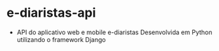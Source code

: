 # e-diaristas-api

- API do aplicativo web e mobile e-diaristas 
Desenvolvida em Python utilizando o framework Django
